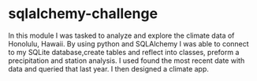 # sqlalchemy-challenge
In this module I was tasked to analyze and explore the climate data of Honolulu, Hawaii. By using python and SQLAlchemy I was able to connect to my SQLite database,create tables and reflect into classes, preform a precipitation and station analysis. I used found the most recent date with data and queried that last year. I then designed a climate app.

